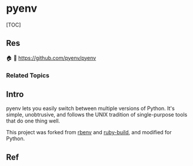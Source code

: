 # pyenv

[TOC]



## Res
🏠 
🚧 https://github.com/pyenv/pyenv


### Related Topics



## Intro
pyenv lets you easily switch between multiple versions of Python. It's simple, unobtrusive, and follows the UNIX tradition of single-purpose tools that do one thing well.

This project was forked from [rbenv](https://github.com/rbenv/rbenv) and [ruby-build](https://github.com/rbenv/ruby-build), and modified for Python.



## Ref
